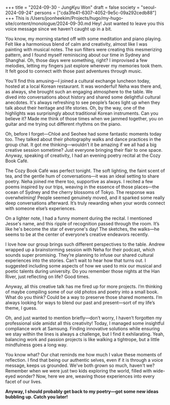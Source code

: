 +++
title = "2024-09-30 - JungKyu Won"
draft = false
society = "seoul-2024-09-24"
persons = ["cda3fe41-6307-4052-9e5c-09a292cedb88"]
+++
This is /Users/joonheekim/Projects/hugo/my-hugo-site/content/monologue/2024-09-30.md
Hey! Just wanted to leave you this voice message since we haven’t caught up in a bit.

You know, my morning started off with some meditation and piano playing. Felt like a harmonious blend of calm and creativity, almost like I was painting with musical notes. The sun filters were creating this mesmerizing pattern, and I found myself reminiscing about our time in Sydney and Shanghai. Oh, those days were something, right? I improvised a few melodies, letting my fingers just explore wherever my memories took them. It felt good to connect with those past adventures through music.

You’ll find this amusing—I joined a cultural exchange luncheon today, hosted at a local Korean restaurant. It was wonderful! Neha was there and, as always, she brought such an engaging atmosphere to the table. We dived into conversations about history and shared some delightful cultural anecdotes. It's always refreshing to see people’s faces light up when they talk about their heritage and life stories. Oh, by the way, one of the highlights was surprisingly about traditional Korean instruments. Can you believe it? Made me think of those times when we jammed together, you on guitar and me trying out different rhythms on the piano.

Oh, before I forget—Chloé and Seohee had some fantastic moments today too. They talked about their photography walks and dance practices in the group chat. It got me thinking—wouldn’t it be amazing if we all had a big creative session sometime? Just everyone bringing their flair to one space. Anyway, speaking of creativity, I had an evening poetry recital at the Cozy Book Café.

The Cozy Book Café was perfect tonight. The soft lighting, the faint scent of tea, and the gentle hum of conversations—it was an ideal setting to share poetry. Neha joined me there too, supportive as always. I recited a few poems inspired by our trips, weaving in the essence of those places—the ocean of Sydney and the cherry blossoms of Tokyo. The response was overwhelming! People seemed genuinely moved, and it sparked some really deep conversations afterward. It’s truly rewarding when your words connect with someone else’s experiences.

On a lighter note, I had a funny moment during the recital. I mentioned Jesse's name, and this ripple of recognition passed through the room. It’s like he's become the star of everyone's day! The sketches, the walks—he seems to be at the center of everyone’s creative endeavors recently. 

I love how our group brings such different perspectives to the table. Andrew wrapped up a brainstorming session with Neha for their podcast, which sounds super promising. They’re planning to infuse our shared cultural experiences into the stories. Can’t wait to hear how that turns out. I suggested including some aspects of how we used to mix our musical and poetic talents during university. Do you remember those nights at the Han River, just reflecting on life? Good times.

Anyway, all this creative talk has me fired up for more projects. I’m thinking of maybe compiling some of our old photos and poetry into a small book. What do you think? Could be a way to preserve those shared moments. I’m always looking for ways to blend our past and present—sort of my life’s theme, I guess.

Oh, and just wanted to mention briefly—don’t worry, I haven’t forgotten my professional side amidst all this creativity! Today, I managed some insightful compliance work at Samsung. Finding innovative solutions while ensuring we stay within the lines is always a challenge, but I find it exhilarating. Yeah, balancing work and passion projects is like walking a tightrope, but a little mindfulness goes a long way. 

You know what? Our chat reminds me how much I value these moments of reflection. I find that being our authentic selves, even if it is through a voice message, keeps us grounded. We've both grown so much, haven't we? Remember when we were just two kids exploring the world, filled with wide-eyed wonder? Now, here we are, weaving those experiences into every facet of our lives.

**Anyway, I should probably get back to my poetry—got some new ideas bubbling up. Catch you later!**
